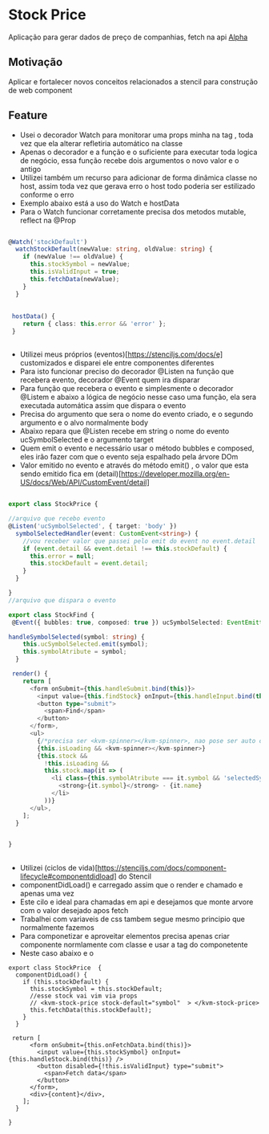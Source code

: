 # Stock Price
Aplicação para gerar dados de preço de companhias, fetch na api [Alpha](https://www.alphavantage.co/)

## Motivação
Aplicar e fortalecer novos conceitos relacionados a stencil para construção de web component

## Feature
- Usei o decorador Watch para monitorar uma props minha na tag <kvm-stock-price></kvm-stok-price>, toda vez que ela alterar refletiria automático na classe
- Apenas o decorador e a função e o suficiente para executar toda logica de negócio, essa função recebe dois argumentos o novo valor e o antigo
- Utilizei também um recurso para adicionar de forma dinâmica classe no host, assim toda vez que gerava erro o host todo poderia ser estilizado conforme o erro
- Exemplo abaixo está a uso do Watch e hostData
- Para o Watch funcionar corretamente precisa dos metodos mutable, reflect na @Prop

```typescript

@Watch('stockDefault')
  watchStockDefault(newValue: string, oldValue: string) {
    if (newValue !== oldValue) {
      this.stockSymbol = newValue;
      this.isValidInput = true;
      this.fetchData(newValue);
    }
  }
  
  
 hostData() {
    return { class: this.error && 'error' };
 }  

```

## 

- Utilizei meus próprios (eventos)[https://stenciljs.com/docs/e] customizados e disparei ele entre componentes diferentes
- Para isto funcionar preciso do decorador  @Listen na função que  recebera evento, decorador @Event quem ira disparar
- Para função que recebera o evento e simplesmente o decorador @Listem e abaixo a lógica de negócio nesse caso uma função, ela sera executada automática assim que dispara o evento
- Precisa do argumento que sera o nome do evento criado, e o segundo argumento e o alvo normalmente body
- Abaixo repara que @Listen recebe em string o nome do evento ucSymbolSelected e o argumento target
- Quem emit o evento e necessário usar o método bubbles e composed, eles irão fazer com que o evento seja espalhado pela árvore DOm
- Valor emitido no evento e através do método emit() , o valor que esta sendo emitido fica em (detail)[https://developer.mozilla.org/en-US/docs/Web/API/CustomEvent/detail]

```typescript 

export class StockPrice {

//arquivo que recebo evento
@Listen('ucSymbolSelected', { target: 'body' })
  symbolSelectedHandler(event: CustomEvent<string>) {
    //vou receber valor que passei pelo emit do event no event.detail
    if (event.detail && event.detail !== this.stockDefault) {
      this.error = null;
      this.stockDefault = event.detail;
    }
  }

}
//arquivo que dispara o evento

export class StockFind {
 @Event({ bubbles: true, composed: true }) ucSymbolSelected: EventEmitter<string>;

handleSymbolSelected(symbol: string) {
    this.ucSymbolSelected.emit(symbol);
    this.symbolAtribute = symbol;
  }

 render() {
    return [
      <form onSubmit={this.handleSubmit.bind(this)}>
        <input value={this.findStock} onInput={this.handleInput.bind(this)} />
        <button type="submit">
          <span>Find</span>
        </button>
      </form>,
      <ul>
        {/*precisa ser <kvm-spinner></kvm-spinner>, nao pose ser auto close*/}
        {this.isLoading && <kvm-spinner></kvm-spinner>}
        {this.stock &&
          !this.isLoading &&
          this.stock.map(it => (
            <li class={this.symbolAtribute === it.symbol && 'selectedSymbol'} onClick={this.handleSymbolSelected.bind(this, it.symbol)}>
              <strong>{it.symbol}</strong> - {it.name}
            </li>
          ))}
      </ul>,
    ];
  }


}
```
## 
- Utilizei (ciclos de vida)[https://stenciljs.com/docs/component-lifecycle#componentdidload] do Stencil
- componentDidLoad() e carregado assim que o render e chamado e apenas uma vez
- Este cilo e ideal para chamadas em api e desejamos que monte arvore com o valor desejado apos fetch
- Trabalhei com variaveis de css tambem segue mesmo principio que normalmente fazemos
- Para componetizar e aproveitar elementos precisa apenas criar componente normlamente com classe e usar a tag do componetente
- Neste caso abaixo e o <kvm-spinner></kvm-spinner>


``` typscript
export class StockPrice  {
  componentDidLoad() {
    if (this.stockDefault) {
      this.stockSymbol = this.stockDefault;
      //esse stock vai vim via props
      // <kvm-stock-price stock-default="symbol"  > </kvm-stock-price>
      this.fetchData(this.stockDefault);
    }
  }

 return [
      <form onSubmit={this.onFetchData.bind(this)}>
        <input value={this.stockSymbol} onInput={this.handleStock.bind(this)} />
        <button disabled={!this.isValidInput} type="submit">
          <span>Fetch data</span>
        </button>
      </form>,
      <div>{content}</div>,
    ];
  }

}
```



